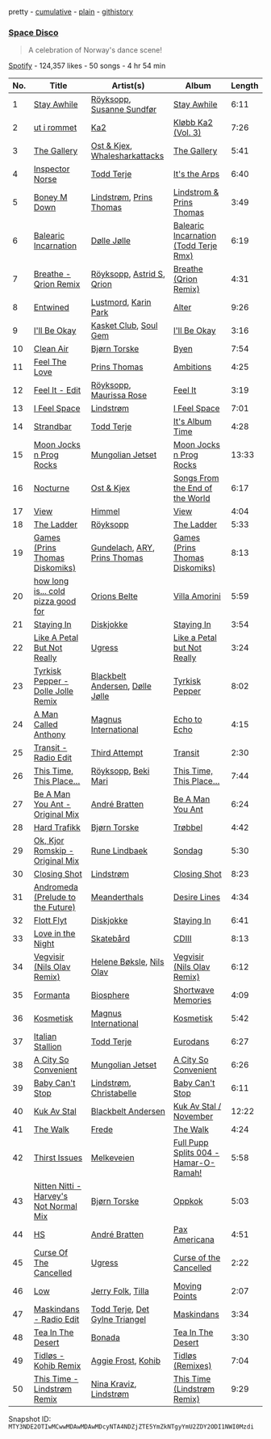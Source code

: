 pretty - [cumulative](/playlists/cumulative/37i9dQZF1DX4pbGJDhTXK3.md) - [plain](/playlists/plain/37i9dQZF1DX4pbGJDhTXK3) - [githistory](https://github.githistory.xyz/mackorone/spotify-playlist-archive/blob/main/playlists/plain/37i9dQZF1DX4pbGJDhTXK3)

### [Space Disco](https://open.spotify.com/playlist/37i9dQZF1DX4pbGJDhTXK3)

> A celebration of Norway's dance scene!

[Spotify](https://open.spotify.com/user/spotify) - 124,357 likes - 50 songs - 4 hr 54 min

| No. | Title | Artist(s) | Album | Length |
|---|---|---|---|---|
| 1 | [Stay Awhile](https://open.spotify.com/track/1GoUZK5UgNAVdz6wcJ9Eml) | [Röyksopp](https://open.spotify.com/artist/5nPOO9iTcrs9k6yFffPxjH), [Susanne Sundfør](https://open.spotify.com/artist/54KCNI7URCrG6yjQK3Ukow) | [Stay Awhile](https://open.spotify.com/album/2q6RGFe2ZnsWwZP7mJKklm) | 6:11 |
| 2 | [ut i rommet](https://open.spotify.com/track/633TwVIHey0bKHskRkDxqV) | [Ka2](https://open.spotify.com/artist/29f8h7eSlWQAUyfjkdOUGe) | [Kløbb Ka2 \(Vol\. 3\)](https://open.spotify.com/album/39ZwdWj9UAY2HTpdNFFm9N) | 7:26 |
| 3 | [The Gallery](https://open.spotify.com/track/3aPnelfLDaNxUE8oj5ZVDF) | [Ost & Kjex](https://open.spotify.com/artist/3cduU2huZ18pS50V7tic61), [Whalesharkattacks](https://open.spotify.com/artist/30OJnpvrGlgy5EAtKRBPpJ) | [The Gallery](https://open.spotify.com/album/7BRYajbod0TYQNvVxVpIX7) | 5:41 |
| 4 | [Inspector Norse](https://open.spotify.com/track/1NHd4UVxT5d5EGYzlDq17T) | [Todd Terje](https://open.spotify.com/artist/49gaZqfow2v8EEQmjGyEIw) | [It's the Arps](https://open.spotify.com/album/07HuAQQEbH1ShP4b9SsNwp) | 6:40 |
| 5 | [Boney M Down](https://open.spotify.com/track/4o4lNCu3RYVl7B9BB3YEzF) | [Lindstrøm](https://open.spotify.com/artist/2vTtjIqZ7hW0W15t1ApKTB), [Prins Thomas](https://open.spotify.com/artist/4rsEVNO1tGTY0beCnsnHi6) | [Lindstrom & Prins Thomas](https://open.spotify.com/album/0wjx77A92ow66hxXmwapcM) | 3:49 |
| 6 | [Balearic Incarnation](https://open.spotify.com/track/6HxN4OABi6VovLm3VigN6o) | [Dølle Jølle](https://open.spotify.com/artist/1UbgLp0E5zKU0BAhpPp59B) | [Balearic Incarnation \(Todd Terje Rmx\)](https://open.spotify.com/album/51keyf40DWWo50Vbd7n4mF) | 6:19 |
| 7 | [Breathe \- Qrion Remix](https://open.spotify.com/track/7lZjor53FqYpyJb8Uc0Pve) | [Röyksopp](https://open.spotify.com/artist/5nPOO9iTcrs9k6yFffPxjH), [Astrid S](https://open.spotify.com/artist/3AVfmawzu83sp94QW7CEGm), [Qrion](https://open.spotify.com/artist/0bGDTQ78MVgI5Snqo9KJZw) | [Breathe \(Qrion Remix\)](https://open.spotify.com/album/5t0fkdOmBKTj7MzjkTuQHF) | 4:31 |
| 8 | [Entwined](https://open.spotify.com/track/72ZO0CYg5BlPog6MszQcpC) | [Lustmord](https://open.spotify.com/artist/3FpCFpdoJOrGuR3G7UBgC7), [Karin Park](https://open.spotify.com/artist/5uBdYy8QRabKEL1MtDPXfr) | [Alter](https://open.spotify.com/album/4XO3DdBAjIIe6YI2a7iLza) | 9:26 |
| 9 | [I'll Be Okay](https://open.spotify.com/track/2luLqMtf2uxV3n4hs1PTkP) | [Kasket Club](https://open.spotify.com/artist/0b3Qo1mk6w8cjcq1TmJiWy), [Soul Gem](https://open.spotify.com/artist/7elzBecyNZlaAEsWzqFxeB) | [I'll Be Okay](https://open.spotify.com/album/2GLPv7x5UyvS6sZ95MKLex) | 3:16 |
| 10 | [Clean Air](https://open.spotify.com/track/4EdyO4xkUucQiXbuLpSgmo) | [Bjørn Torske](https://open.spotify.com/artist/4mD9kXHOs76Ld1m2Vfyi68) | [Byen](https://open.spotify.com/album/1QBlMByP8mgFqlLPIzstKD) | 7:54 |
| 11 | [Feel The Love](https://open.spotify.com/track/39b8jAuutK8EZl0PwAawGC) | [Prins Thomas](https://open.spotify.com/artist/4rsEVNO1tGTY0beCnsnHi6) | [Ambitions](https://open.spotify.com/album/3XNnlYzgbQSc4IP6OSfGZY) | 4:25 |
| 12 | [Feel It \- Edit](https://open.spotify.com/track/1YHpJo0PCcxATrmX55pdCf) | [Röyksopp](https://open.spotify.com/artist/5nPOO9iTcrs9k6yFffPxjH), [Maurissa Rose](https://open.spotify.com/artist/2VZfxVHA2JsWss2mJCYmv1) | [Feel It](https://open.spotify.com/album/3khiFvo7qCQ2CDyKD7UP4g) | 3:19 |
| 13 | [I Feel Space](https://open.spotify.com/track/2XwqNJ0IynowN5SEk3A6wP) | [Lindstrøm](https://open.spotify.com/artist/2vTtjIqZ7hW0W15t1ApKTB) | [I Feel Space](https://open.spotify.com/album/3I7zwJgNse371fJ6AfDD5I) | 7:01 |
| 14 | [Strandbar](https://open.spotify.com/track/2j0dO7PzxiZxa5RDUl5IuV) | [Todd Terje](https://open.spotify.com/artist/49gaZqfow2v8EEQmjGyEIw) | [It's Album Time](https://open.spotify.com/album/058No4Kiz8r284NwzBSBC2) | 4:28 |
| 15 | [Moon Jocks n Prog Rocks](https://open.spotify.com/track/190sUkgX3sm1co7Qkd7SBX) | [Mungolian Jetset](https://open.spotify.com/artist/3we4aZ9sQc0tp8UOyOEtpt) | [Moon Jocks n Prog Rocks](https://open.spotify.com/album/1mAPYemEY9Bb5K3L0T0nT6) | 13:33 |
| 16 | [Nocturne](https://open.spotify.com/track/6p29k5SH6WAqHOjf5l4fW6) | [Ost & Kjex](https://open.spotify.com/artist/3cduU2huZ18pS50V7tic61) | [Songs From the End of the World](https://open.spotify.com/album/6VkHZKzQFZgnGy70mxeojF) | 6:17 |
| 17 | [View](https://open.spotify.com/track/0eiVc8xmZgqy2V92ye6eHU) | [Himmel](https://open.spotify.com/artist/2SaSegJV3zAzlLOiQTFXKm) | [View](https://open.spotify.com/album/6U8tCwy6JKrPmBwT4rb2CD) | 4:04 |
| 18 | [The Ladder](https://open.spotify.com/track/0mThH0uqT9pmj5cCS7Oeoj) | [Röyksopp](https://open.spotify.com/artist/5nPOO9iTcrs9k6yFffPxjH) | [The Ladder](https://open.spotify.com/album/42EOGihk8LGxmFHtTHPLSi) | 5:33 |
| 19 | [Games \(Prins Thomas Diskomiks\)](https://open.spotify.com/track/0I8g1dYLJXqJujeyyIY3fG) | [Gundelach](https://open.spotify.com/artist/2TUtwEDqoXZOapCTgMrcvj), [ARY](https://open.spotify.com/artist/4FLA7MpTdP5nNUQfiaA3WM), [Prins Thomas](https://open.spotify.com/artist/4rsEVNO1tGTY0beCnsnHi6) | [Games \(Prins Thomas Diskomiks\)](https://open.spotify.com/album/3emSYEw7cGHEHlZtgK3EyZ) | 8:13 |
| 20 | [how long is..\. cold pizza good for](https://open.spotify.com/track/4xDLHt2Ss3pYDoLCK2uUPB) | [Orions Belte](https://open.spotify.com/artist/3Kzo2BzQIPQW0397gx9rRp) | [Villa Amorini](https://open.spotify.com/album/5PdhR2YW9IubgKjU9N28RG) | 5:59 |
| 21 | [Staying In](https://open.spotify.com/track/6gQIMENC4azncXDUOzD1YE) | [Diskjokke](https://open.spotify.com/artist/77jljjDLgcihmTS2WW7Uxo) | [Staying In](https://open.spotify.com/album/0SSgR5G630l1HxQkCMoWhP) | 3:54 |
| 22 | [Like A Petal But Not Really](https://open.spotify.com/track/5N1afdUHdVEc0hJGhuCgWs) | [Ugress](https://open.spotify.com/artist/7z7iM83U5FOtatZG5pd53f) | [Like a Petal but Not Really](https://open.spotify.com/album/36cqJsLpY0klltWHlmZRKD) | 3:24 |
| 23 | [Tyrkisk Pepper \- Dolle Jolle Remix](https://open.spotify.com/track/38KKAivesNw1zoh8eshIZX) | [Blackbelt Andersen](https://open.spotify.com/artist/67qty1jpSV57pPDYDTDUgL), [Dølle Jølle](https://open.spotify.com/artist/1UbgLp0E5zKU0BAhpPp59B) | [Tyrkisk Pepper](https://open.spotify.com/album/2KUdBmCPOBpD2YweRXPAMt) | 8:02 |
| 24 | [A Man Called Anthony](https://open.spotify.com/track/2C2vLPP0C619yxaEsE6OVv) | [Magnus International](https://open.spotify.com/artist/7LAZbZOoUvDR4hgHkMRPSE) | [Echo to Echo](https://open.spotify.com/album/63wGONylhY5SRDvmjKDCec) | 4:15 |
| 25 | [Transit \- Radio Edit](https://open.spotify.com/track/6xX3DLq6CqH54lcNRzCGnu) | [Third Attempt](https://open.spotify.com/artist/1tsNLehJWv67iMipy0WwQR) | [Transit](https://open.spotify.com/album/2xGTUrOe1vH974ZuWfGp54) | 2:30 |
| 26 | [This Time, This Place…](https://open.spotify.com/track/4JGxZc0tsSVQx2gw7rOQSz) | [Röyksopp](https://open.spotify.com/artist/5nPOO9iTcrs9k6yFffPxjH), [Beki Mari](https://open.spotify.com/artist/4z9AKehWvtxINEbu8aQGO6) | [This Time, This Place…](https://open.spotify.com/album/0C8AjuFDeY8LVpEMH3DR25) | 7:44 |
| 27 | [Be A Man You Ant \- Original Mix](https://open.spotify.com/track/380B4H9JdSzDqjdJFtTykb) | [André Bratten](https://open.spotify.com/artist/4JumlwBeaIE16moHUv3xzZ) | [Be A Man You Ant](https://open.spotify.com/album/5PNdVI9kYjjyda8J7fuxig) | 6:24 |
| 28 | [Hard Trafikk](https://open.spotify.com/track/5jJuwmQ8Jdfx08F9hAx5tg) | [Bjørn Torske](https://open.spotify.com/artist/4mD9kXHOs76Ld1m2Vfyi68) | [Trøbbel](https://open.spotify.com/album/1Es585IxIHauFNjCaRoRyU) | 4:42 |
| 29 | [Ok, Kjor Romskip \- Original Mix](https://open.spotify.com/track/1i7POakPGDR8Z7PJEGDp5P) | [Rune Lindbaek](https://open.spotify.com/artist/6SXxObLtqUzAjJGtMwgsbk) | [Sondag](https://open.spotify.com/album/1LdfVewFu5TLTgaxFCyABn) | 5:30 |
| 30 | [Closing Shot](https://open.spotify.com/track/1ROqr2iZR9SSGv0PvlPssV) | [Lindstrøm](https://open.spotify.com/artist/2vTtjIqZ7hW0W15t1ApKTB) | [Closing Shot](https://open.spotify.com/album/1skGl2lZ48OV8KUalrFBPD) | 8:23 |
| 31 | [Andromeda \(Prelude to the Future\)](https://open.spotify.com/track/7fBOoxCd7EOueVPd0rfN5D) | [Meanderthals](https://open.spotify.com/artist/6gWgAcsn746qDWvkkuX5Is) | [Desire Lines](https://open.spotify.com/album/0hUC2a4dsq8z6637JruBtn) | 4:34 |
| 32 | [Flott Flyt](https://open.spotify.com/track/53EEccmWk0f2AVzEn7ontY) | [Diskjokke](https://open.spotify.com/artist/77jljjDLgcihmTS2WW7Uxo) | [Staying In](https://open.spotify.com/album/0SSgR5G630l1HxQkCMoWhP) | 6:41 |
| 33 | [Love in the Night](https://open.spotify.com/track/1fRkrCgp1BFtTBUXxelmdX) | [Skatebård](https://open.spotify.com/artist/54CS7wTXpIfstKRMkHHM9Q) | [CDIII](https://open.spotify.com/album/7dcZZUQV9XhdaWF6fbOLhF) | 8:13 |
| 34 | [Vegvisir \(Nils Olav Remix\)](https://open.spotify.com/track/1RBoSmN7Pim35gXON3vY8E) | [Helene Bøksle](https://open.spotify.com/artist/78gOgvMoKp4Zz3gnnEyLYT), [Nils Olav](https://open.spotify.com/artist/0hkFnaKBojetxGr9X6B4Op) | [Vegvisir \(Nils Olav Remix\)](https://open.spotify.com/album/6JyjI5YwVDXYWYh19vJGhb) | 6:12 |
| 35 | [Formanta](https://open.spotify.com/track/2EsksidmH4QLEEWxFH1X9I) | [Biosphere](https://open.spotify.com/artist/2rcnAZ6DvORQ365X3zVYpr) | [Shortwave Memories](https://open.spotify.com/album/67qmzR9XdcpPAoqBJIgzdy) | 4:09 |
| 36 | [Kosmetisk](https://open.spotify.com/track/5Lx3mPW7NV7MCw31OofvV4) | [Magnus International](https://open.spotify.com/artist/7LAZbZOoUvDR4hgHkMRPSE) | [Kosmetisk](https://open.spotify.com/album/5Tsih38nrHZzQPHaLkwjc7) | 5:42 |
| 37 | [Italian Stallion](https://open.spotify.com/track/3o7AUvN9hTo5TRUrrW0HYV) | [Todd Terje](https://open.spotify.com/artist/49gaZqfow2v8EEQmjGyEIw) | [Eurodans](https://open.spotify.com/album/3lc2aq9bjw8sEHepfcQ7U5) | 6:27 |
| 38 | [A City So Convenient](https://open.spotify.com/track/6Tlxp0jf4hOmSeOiuhnM5v) | [Mungolian Jetset](https://open.spotify.com/artist/3we4aZ9sQc0tp8UOyOEtpt) | [A City So Convenient](https://open.spotify.com/album/61GhllHN2g6exhlV6dTx9J) | 6:26 |
| 39 | [Baby Can't Stop](https://open.spotify.com/track/4vDhfpbTaN2DScjCWdzBOx) | [Lindstrøm](https://open.spotify.com/artist/2vTtjIqZ7hW0W15t1ApKTB), [Christabelle](https://open.spotify.com/artist/1tGGx3MFXshoO5UyPyk1re) | [Baby Can't Stop](https://open.spotify.com/album/5VLSsw5p70usZesWIq4UwG) | 6:11 |
| 40 | [Kuk Av Stal](https://open.spotify.com/track/1gK0m17kzMese8TyEDCi4p) | [Blackbelt Andersen](https://open.spotify.com/artist/67qty1jpSV57pPDYDTDUgL) | [Kuk Av Stal / November](https://open.spotify.com/album/7gwgWGGKyazdpIYE5L4T6Z) | 12:22 |
| 41 | [The Walk](https://open.spotify.com/track/0PNpTYNySZMLu8sFbznKiN) | [Frede](https://open.spotify.com/artist/6KSw87A52Tjr4BRotQCn56) | [The Walk](https://open.spotify.com/album/7m5rLSCixXObpvrZaXIMoG) | 4:24 |
| 42 | [Thirst Issues](https://open.spotify.com/track/28SztSmKNenBcY2vMQl00W) | [Melkeveien](https://open.spotify.com/artist/0I22LfGyl3Ro59xmhLQPx8) | [Full Pupp Splits 004 \- Hamar\-O\-Ramah!](https://open.spotify.com/album/3PuGBseuPHRXLXO05LYsFy) | 5:58 |
| 43 | [Nitten Nitti \- Harvey's Not Normal Mix](https://open.spotify.com/track/0pQ56PL4N5p5yl6L1vluwr) | [Bjørn Torske](https://open.spotify.com/artist/4mD9kXHOs76Ld1m2Vfyi68) | [Oppkok](https://open.spotify.com/album/1Ez5JV6xCESNKfZlyGYLfR) | 5:03 |
| 44 | [HS](https://open.spotify.com/track/1R5dYnxQDgeceQA6mmdk9Q) | [André Bratten](https://open.spotify.com/artist/4JumlwBeaIE16moHUv3xzZ) | [Pax Americana](https://open.spotify.com/album/58JeZwpWQCpzZZeNJIlDFF) | 4:51 |
| 45 | [Curse Of The Cancelled](https://open.spotify.com/track/3xaHQv9WYKJdJhdXdstB4J) | [Ugress](https://open.spotify.com/artist/7z7iM83U5FOtatZG5pd53f) | [Curse of the Cancelled](https://open.spotify.com/album/1BXZScQgEnUdK7ewTC2noW) | 2:22 |
| 46 | [Low](https://open.spotify.com/track/5SBlfw8rNCcerJxbNUGxue) | [Jerry Folk](https://open.spotify.com/artist/356FCJoyYWyzONni54Dgrv), [Tilla](https://open.spotify.com/artist/27POB5qIrVHNFFjz56PRVI) | [Moving Points](https://open.spotify.com/album/5eQvhdesnKTbBVxBPJuBJE) | 2:07 |
| 47 | [Maskindans \- Radio Edit](https://open.spotify.com/track/4Gk5pUinxmDBuVAcjOHaKD) | [Todd Terje](https://open.spotify.com/artist/49gaZqfow2v8EEQmjGyEIw), [Det Gylne Triangel](https://open.spotify.com/artist/4Rkaxisnihy39c7B45junc) | [Maskindans](https://open.spotify.com/album/22bvOQCEhiV9UJQb4i7WZE) | 3:34 |
| 48 | [Tea In The Desert](https://open.spotify.com/track/6ZtUV3S8sjh0OUaUBZZ9Ae) | [Bonada](https://open.spotify.com/artist/6sBWpQ5pWojqFXt62W1FwZ) | [Tea In The Desert](https://open.spotify.com/album/6MuABW95Vkd0xkyuan13lQ) | 3:30 |
| 49 | [Tidløs \- Kohib Remix](https://open.spotify.com/track/33ZKHbquD746iTaSk6y58k) | [Aggie Frost](https://open.spotify.com/artist/6KuOR1yUOE16fw6IwThbC0), [Kohib](https://open.spotify.com/artist/26oQRM3dr784QWCkxn38kw) | [Tidløs \(Remixes\)](https://open.spotify.com/album/44ShL59sThfH0kX2NhnKli) | 7:04 |
| 50 | [This Time \- Lindstrøm Remix](https://open.spotify.com/track/17i25eEW6w8zuunLzgsKni) | [Nina Kraviz](https://open.spotify.com/artist/1oZmFNkGAT93yD1xX4vTRE), [Lindstrøm](https://open.spotify.com/artist/2vTtjIqZ7hW0W15t1ApKTB) | [This Time \(Lindstrøm Remix\)](https://open.spotify.com/album/3X6t27Kq0J2aK7nLFUe9bX) | 9:29 |

Snapshot ID: `MTY3NDE2OTIwMCwwMDAwMDAwMDcyNTA4NDZjZTE5YmZkNTgyYmU2ZDY2ODI1NWI0Mzdi`
